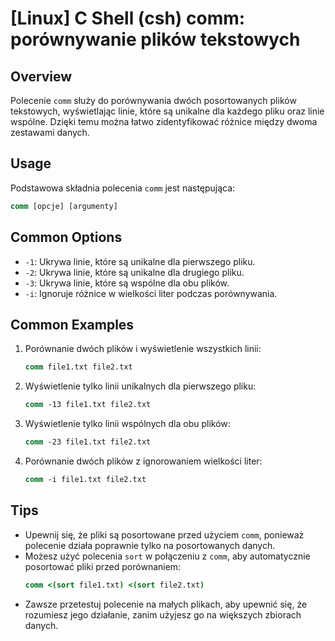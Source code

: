 # [Linux] C Shell (csh) comm: porównywanie plików tekstowych

## Overview
Polecenie `comm` służy do porównywania dwóch posortowanych plików tekstowych, wyświetlając linie, które są unikalne dla każdego pliku oraz linie wspólne. Dzięki temu można łatwo zidentyfikować różnice między dwoma zestawami danych.

## Usage
Podstawowa składnia polecenia `comm` jest następująca:

```csh
comm [opcje] [argumenty]
```

## Common Options
- `-1`: Ukrywa linie, które są unikalne dla pierwszego pliku.
- `-2`: Ukrywa linie, które są unikalne dla drugiego pliku.
- `-3`: Ukrywa linie, które są wspólne dla obu plików.
- `-i`: Ignoruje różnice w wielkości liter podczas porównywania.

## Common Examples
1. Porównanie dwóch plików i wyświetlenie wszystkich linii:
   ```csh
   comm file1.txt file2.txt
   ```

2. Wyświetlenie tylko linii unikalnych dla pierwszego pliku:
   ```csh
   comm -13 file1.txt file2.txt
   ```

3. Wyświetlenie tylko linii wspólnych dla obu plików:
   ```csh
   comm -23 file1.txt file2.txt
   ```

4. Porównanie dwóch plików z ignorowaniem wielkości liter:
   ```csh
   comm -i file1.txt file2.txt
   ```

## Tips
- Upewnij się, że pliki są posortowane przed użyciem `comm`, ponieważ polecenie działa poprawnie tylko na posortowanych danych.
- Możesz użyć polecenia `sort` w połączeniu z `comm`, aby automatycznie posortować pliki przed porównaniem:
  ```csh
  comm <(sort file1.txt) <(sort file2.txt)
  ```
- Zawsze przetestuj polecenie na małych plikach, aby upewnić się, że rozumiesz jego działanie, zanim użyjesz go na większych zbiorach danych.